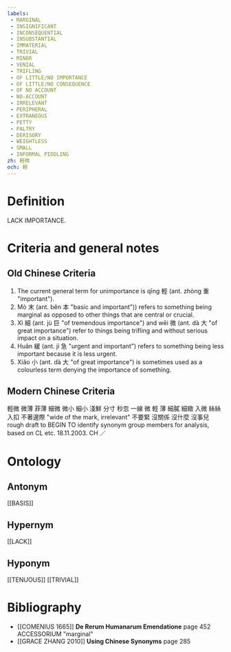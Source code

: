 ```yaml
---
labels: 
 - MARGINAL
 - INSIGNIFICANT
 - INCONSEQUENTIAL
 - INSUBSTANTIAL
 - IMMATERIAL
 - TRIVIAL
 - MINOR
 - VENIAL
 - TRIFLING
 - OF LITTLE/NO IMPORTANCE
 - OF LITTLE/NO CONSEQUENCE
 - OF NO ACCOUNT
 - NO-ACCOUNT
 - IRRELEVANT
 - PERIPHERAL
 - EXTRANEOUS
 - PETTY
 - PALTRY
 - DERISORY
 - WEIGHTLESS
 - SMALL
 - INFORMAL PIDDLING
zh: 輕微
och: 輕
---
```


# Definition
LACK IMPORTANCE.
# Criteria and general notes
## Old Chinese Criteria
1. The current general term for unimportance is qīng 輕 (ant. zhòng 重 "important").
2. Mò 末 (ant. běn 本 "basic and important")) refers to something being marginal as opposed to other things that are central or crucial.
3. Xì 細 (ant. jù 巨 "of tremendous importance") and wēi 微 (ant. dà 大 "of great importance") refer to things being trifling and without serious impact on a situation.
4. Huǎn 緩 (ant. jí 急 "urgent and important") refers to something being less important because it is less urgent.
5. Xiǎo 小 (ant. dà 大 "of great importance") is sometimes used as a colourless term denying the importance of something.
## Modern Chinese Criteria
輕微
微薄
菲薄
細微
微小
細小
淺鮮
分寸
秒忽
一線
微
輕
薄
細膩
細緻
入微
絲絲入扣
不著邊際 "wide of the mark, irrelevant"
不要緊
沒關係
沒什麼
沒事兒
rough draft to BEGIN TO identify synonym group members for analysis, based on CL etc. 18.11.2003. CH ／
# Ontology

## Antonym
[[BASIS]]
## Hypernym
[[LACK]]
## Hyponym
[[TENUOUS]]
[[TRIVIAL]]
# Bibliography
- [[COMENIUS 1665]]
**De Rerum Humanarum Emendatione** page 452
ACCESSORIUM "marginal"
- [[GRACE ZHANG 2010]]
**Using Chinese Synonyms** page 285
